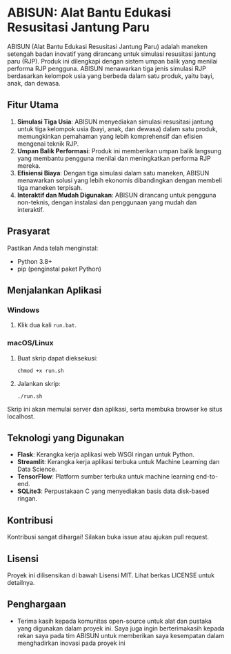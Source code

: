 # ABISUN: Alat Bantu Edukasi Resusitasi Jantung Paru

ABISUN (Alat Bantu Edukasi Resusitasi Jantung Paru) adalah maneken setengah badan inovatif yang dirancang untuk simulasi resusitasi jantung paru (RJP). Produk ini dilengkapi dengan sistem umpan balik yang menilai performa RJP pengguna. ABISUN menawarkan tiga jenis simulasi RJP berdasarkan kelompok usia yang berbeda dalam satu produk, yaitu bayi, anak, dan dewasa.

## Fitur Utama

1. **Simulasi Tiga Usia**: ABISUN menyediakan simulasi resusitasi jantung untuk tiga kelompok usia (bayi, anak, dan dewasa) dalam satu produk, memungkinkan pemahaman yang lebih komprehensif dan efisien mengenai teknik RJP.
2. **Umpan Balik Performasi**: Produk ini memberikan umpan balik langsung yang membantu pengguna menilai dan meningkatkan performa RJP mereka.
3. **Efisiensi Biaya**: Dengan tiga simulasi dalam satu maneken, ABISUN menawarkan solusi yang lebih ekonomis dibandingkan dengan membeli tiga maneken terpisah.
4. **Interaktif dan Mudah Digunakan**: ABISUN dirancang untuk pengguna non-teknis, dengan instalasi dan penggunaan yang mudah dan interaktif.

## Prasyarat

Pastikan Anda telah menginstal:

- Python 3.8+
- pip (penginstal paket Python)

## Menjalankan Aplikasi

### Windows

1. Klik dua kali `run.bat`.

### macOS/Linux

1. Buat skrip dapat dieksekusi:
    ```
    chmod +x run.sh
    ```
2. Jalankan skrip:
    ```
    ./run.sh
    ```
Skrip ini akan memulai server dan aplikasi, serta membuka browser ke situs localhost.

## Teknologi yang Digunakan

- **Flask**: Kerangka kerja aplikasi web WSGI ringan untuk Python.
- **Streamlit**: Kerangka kerja aplikasi terbuka untuk Machine Learning dan Data Science.
- **TensorFlow**: Platform sumber terbuka untuk machine learning end-to-end.
- **SQLite3**: Perpustakaan C yang menyediakan basis data disk-based ringan.

## Kontribusi

Kontribusi sangat dihargai! Silakan buka issue atau ajukan pull request.

## Lisensi

Proyek ini dilisensikan di bawah Lisensi MIT. Lihat berkas LICENSE untuk detailnya.

## Penghargaan

- Terima kasih kepada komunitas open-source untuk alat dan pustaka yang digunakan dalam proyek ini. Saya juga ingin berterimakasih kepada rekan saya pada tim ABISUN untuk memberikan saya kesempatan dalam menghadirkan inovasi pada proyek ini
